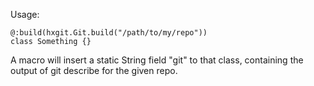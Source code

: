 Usage:

    @:build(hxgit.Git.build("/path/to/my/repo"))
    class Something {}

A macro will insert a static String field "git" to that class, containing the 
output of git describe for the given repo.